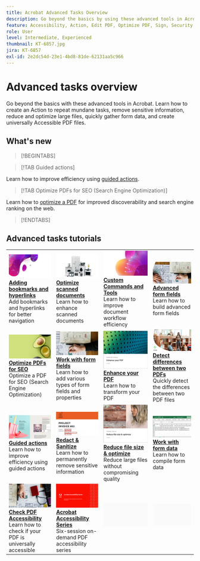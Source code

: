 ```yaml
---
title: Acrobat Advanced Tasks Overview
description: Go beyond the basics by using these advanced tools in Acrobat
feature: Accessibility, Action, Edit PDF, Optimize PDF, Sign, Security
role: User
level: Intermediate, Experienced
thumbnail: KT-6857.jpg
jira: KT-6857
exl-id: 2e2dc54d-23e1-4bd8-81de-62131aa5c966
---
```

# Advanced tasks overview

Go beyond the basics with these advanced tools in Acrobat. Learn how to create an Action to repeat mundane tasks, remove sensitive information, reduce and optimize large files, quickly gather form data, and create universally Accessible PDF files.

## What's new

>[!BEGINTABS]

>[!TAB Guided actions]

Learn how to improve efficiency using [guided actions](action.md).

>[!TAB Optimize PDFs for SEO (Search Engine Optimization)]

 Learn how to [optimize a PDF](optimizeseo.md) for improved discoverability and search engine ranking on the web.

>[!ENDTABS]

## Advanced tasks tutorials

<table style="table-layout:fixed">
<tr>
  <td>
    <a href="bookmarks.md">
      <img alt="Adding bookmarks and hyperlinks" src="../assets/bookmarks.png" />
    </a>
    <div>
      <a href="bookmarks.md"><strong>Adding bookmarks and hyperlinks</strong></a>
      </div>
      Add bookmarks and hyperlinks for better navigation
  </td>
  <td>
    <a href="optimizescan.md">
      <img alt="Optimize scanned documents" src="../assets/optimize.png" />
    </a>
    <div>
      <a href="optimizescan.md"><strong>Optimize scanned documents</strong></a>
      </div>
      Learn how to enhance scanned documents
  </td>
  <td>
    <a href="custom.md">
      <img alt="Custom Commands and Tools" src="../assets/custom-commands.png" />
    </a>
    <div>
      <a href="custom.md"><strong>Custom Commands and Tools</strong></a>
      </div>
      Learn how to improve document workflow efficiency
  </td>
  <td>
    <a href="advancedforms.md">
      <img alt="Advanced form fields" src="../assets/advanced-forms.png" />
    </a>
    <div>
      <a href="advancedforms.md"><strong>Advanced form fields</strong></a>
      </div>
      Learn how to build advanced form fields
  </td>
</tr>
<tr>
 <td>
    <a href="optimizeseo.md">
      <img alt="Optimize PDFs for SEO" src="../assets/seo.png" />
    </a>
    <div>
      <a href="optimizeseo.md"><strong>Optimize PDFs for SEO</strong></a>
      </div>
      Optimize a PDF for SEO (Search Engine Optimization)
  </td>
  <td>
    <a href="workforms.md">
      <img alt="Work with form fields" src="../assets/work-forms.png" />
    </a>
    <div>
      <a href="workforms.md"><strong>Work with form fields</strong></a>
      </div>
      Learn how to add various types of form fields and properties
  </td>
  <td>
    <a href="enhance.md">
      <img alt="Enhance your PDF" src="../assets/enhance.png" />
    </a>
    <div>
      <a href="enhance.md"><strong>Enhance your PDF</strong></a>
      </div>
      Learn how to transform your PDF
  </td>
 <td>
    <a href="compare.md">
      <img alt="Detect differences between two PDFs" src="../assets/compare.png" />
    </a>
    <div>
      <a href="compare.md"><strong>Detect differences between two PDFs</strong></a>
      </div>
      Quickly detect the differences between two PDF files
  </td>
</tr>
<tr>
  <td>
    <a href="action.md">
      <img alt="Guided actions" src="../assets/action.png" />
    </a>
    <div>
      <a href="action.md"><strong>Guided actions</strong></a>
      </div>
      Learn how to improve efficiency using guided actions
  </td>
  <td>
    <a href="redact.md">
      <img alt="Redact & Sanitize" src="../assets/redact.png" />
    </a>
    <div>
      <a href="redact.md"><strong>Redact & Sanitize</strong></a>
      </div>
      Learn how to permanently remove sensitive information
  </td>
 <td>
    <a href="reduce.md">
      <img alt="Reduce file size & optimize" src="../assets/reduce.png" />
    </a>
    <div>
      <a href="reduce.md"><strong>Reduce file size & optimize</strong></a>
      </div>
      Reduce large files without compromising quality
  </td>
  <td>
    <a href="formdata.md">
      <img alt="Work with form data" src="../assets/form-data.png" />
    </a>
    <div>
      <a href="formdata.md"><strong>Work with form data</strong></a>
      </div>
      Learn how to compile form data
  </td>
</tr>
<tr>
 <td>
    <a href="accessibility.md">
      <img alt="Check PDF Accessibility" src="../assets/accessibility.png" />
    </a>
    <div>
      <a href="accessibility.md"><strong>Check PDF Accessibility</strong></a>
      </div>
      Learn how to check if your PDF is universally accessible
  </td>
 <td>
    <a href="accessibility-series.md">
      <img alt="Acrobat Accessibility Series" src="../assets/accessibility-series.png" />
    </a>
    <div>
      <a href="accessibility-series.md"><strong>Acrobat Accessibility Series</strong></a>
      </div>
      Six-session on-demand PDF accessibility series
  </td>
  <td>
   <img alt="Spacer" src="../assets/Grayspacer.png" />
    <div>
    <br>
  </td> 
  <td>
   <img alt="Spacer" src="../assets/Grayspacer.png" />
    <div>
    <br>
  </td>  
</tr>
</table>
